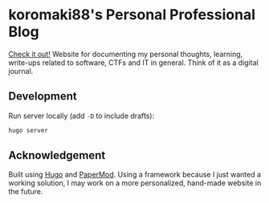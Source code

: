 # koromaki88's Personal Professional Blog
[Check it out!](https://koromaki88-blog.pages.dev/) Website for documenting my personal thoughts, learning, write-ups related to software, CTFs and IT in general. Think of it as a digital journal.

## Development
Run server locally (add `-D` to include drafts):
```sh
hugo server
```

## Acknowledgement
Built using [Hugo](https://gohugo.io/) and [PaperMod](https://github.com/adityatelange/hugo-PaperMod/). Using a framework because I just wanted a working solution, I may work on a more personalized, hand-made website in the future.
